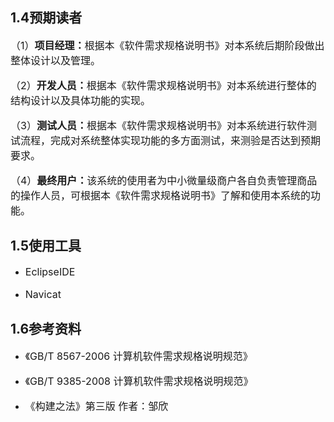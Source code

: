 
## 1.4预期读者

   <p style="font-size:16px;">（1）<b>项目经理：</b>根据本《软件需求规格说明书》对本系统后期阶段做出整体设计以及管理。</p>
   <p style="font-size:16px;">（2）<b>开发人员：</b>根据本《软件需求规格说明书》对本系统进行整体的结构设计以及具体功能的实现。</p>
   <p style="font-size:16px;">（3）<b>测试人员：</b>根据本《软件需求规格说明书》对本系统进行软件测试流程，完成对系统整体实现功能的多方面测试，来测验是否达到预期要求。</p>
   <p style="font-size:16px;">（4）<b>最终用户：</b>该系统的使用者为中小微量级商户各自负责管理商品的操作人员，可根据本《软件需求规格说明书》了解和使用本系统的功能。</p>

## 1.5使用工具

  - <p style="font-size:16px;">EclipseIDE</p>

  - <p style="font-size:16px;">Navicat</p>

## 1.6参考资料

  - <p style="font-size:16px;">《GB/T 8567-2006 计算机软件需求规格说明规范》</p>

  - <p style="font-size:16px;">《GB/T 9385-2008  计算机软件需求规格说明规范》</p>

  - <p style="font-size:16px;">《构建之法》第三版 作者：邹欣</p>
